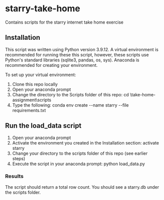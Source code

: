 # starry-take-home
Contains scripts for the starry internet take home exercise

## Installation
This script was written using Python version 3.9.12. A virtual environment is recommended for running these this script, however, these scripts use Python's standard libraries (sqlite3, pandas, os, sys). Anaconda is recommended for creating your environment.

To set up your virtual environment:
1. Clone this repo locally
2. Open your anaconda prompt
3. Change the directory to the Scripts folder of this repo:
        cd <parent directory path>\take-home-assignment\scripts
5. Type the following: 
        conda env create --name starry --file requirements.txt

## Run the load_data script
1. Open your anaconda prompt
2. Activate the environment you created in the Installation section:
        activate starry
3. Change your directory to the scripts folder of this repo (see earlier steps)
4. Execute the script in your anaconda prompt:
        python load_data.py
### Results
The script should return a total row count. You should see a starry.db under the scripts folder.
